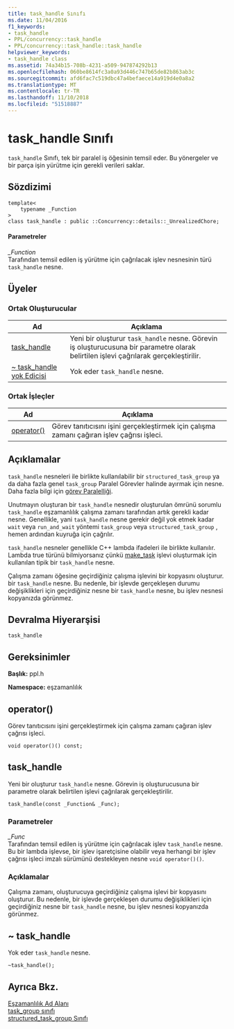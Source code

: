 ```yaml
---
title: task_handle Sınıfı
ms.date: 11/04/2016
f1_keywords:
- task_handle
- PPL/concurrency::task_handle
- PPL/concurrency::task_handle::task_handle
helpviewer_keywords:
- task_handle class
ms.assetid: 74a34b15-708b-4231-a509-947874292b13
ms.openlocfilehash: 060be8614fc3a0a93d446c747b65de82b863ab3c
ms.sourcegitcommit: afd6fac7c519dbc47a4befaece14a919d4e0a8a2
ms.translationtype: MT
ms.contentlocale: tr-TR
ms.lasthandoff: 11/10/2018
ms.locfileid: "51518887"
---
```

# <a name="taskhandle-class"></a>task_handle Sınıfı

`task_handle` Sınıfı, tek bir paralel iş öğesinin temsil eder. Bu yönergeler ve bir parça işin yürütme için gerekli verileri saklar.

## <a name="syntax"></a>Sözdizimi

```
template<
    typename _Function
>
class task_handle : public ::Concurrency::details::_UnrealizedChore;
```

#### <a name="parameters"></a>Parametreler

*_Function*<br/>
Tarafından temsil edilen iş yürütme için çağrılacak işlev nesnesinin türü `task_handle` nesne.

## <a name="members"></a>Üyeler

### <a name="public-constructors"></a>Ortak Oluşturucular

|Ad|Açıklama|
|----------|-----------------|
|[task_handle](#ctor)|Yeni bir oluşturur `task_handle` nesne. Görevin iş oluşturucusuna bir parametre olarak belirtilen işlevi çağrılarak gerçekleştirilir.|
|[~ task_handle yok Edicisi](#dtor)|Yok eder `task_handle` nesne.|

### <a name="public-operators"></a>Ortak İşleçler

|Ad|Açıklama|
|----------|-----------------|
|[operator()](#task_handle__operator_call)|Görev tanıtıcısını işini gerçekleştirmek için çalışma zamanı çağıran işlev çağrısı işleci.|

## <a name="remarks"></a>Açıklamalar

`task_handle` nesneleri ile birlikte kullanılabilir bir `structured_task_group` ya da daha fazla genel `task_group` Paralel Görevler halinde ayırmak için nesne. Daha fazla bilgi için [görev Paralelliği](../../../parallel/concrt/task-parallelism-concurrency-runtime.md).

Unutmayın oluşturan bir `task_handle` nesnedir oluşturulan ömrünü sorumlu `task_handle` eşzamanlılık çalışma zamanı tarafından artık gerekli kadar nesne. Genellikle, yani `task_handle` nesne gerekir değil yok etmek kadar `wait` veya `run_and_wait` yöntemi `task_group` veya `structured_task_group` , hemen ardından kuyruğa için çağrılır.

`task_handle` nesneler genellikle C++ lambda ifadeleri ile birlikte kullanılır. Lambda true türünü bilmiyorsanız çünkü [make_task](concurrency-namespace-functions.md#make_task) işlevi oluşturmak için kullanılan tipik bir `task_handle` nesne.

Çalışma zamanı öğesine geçirdiğiniz çalışma işlevini bir kopyasını oluşturur. bir `task_handle` nesne. Bu nedenle, bir işlevde gerçekleşen durumu değişiklikleri için geçirdiğiniz nesne bir `task_handle` nesne, bu işlev nesnesi kopyanızda görünmez.

## <a name="inheritance-hierarchy"></a>Devralma Hiyerarşisi

`task_handle`

## <a name="requirements"></a>Gereksinimler

**Başlık:** ppl.h

**Namespace:** eşzamanlılık

##  <a name="task_handle__operator_call"></a> operator()

Görev tanıtıcısını işini gerçekleştirmek için çalışma zamanı çağıran işlev çağrısı işleci.

```
void operator()() const;
```

##  <a name="task_handle__ctor"></a> task_handle

Yeni bir oluşturur `task_handle` nesne. Görevin iş oluşturucusuna bir parametre olarak belirtilen işlevi çağrılarak gerçekleştirilir.

```
task_handle(const _Function& _Func);
```

### <a name="parameters"></a>Parametreler

*_Func*<br/>
Tarafından temsil edilen iş yürütme için çağrılacak işlev `task_handle` nesne. Bu bir lambda işlevse, bir işlev işaretçisine olabilir veya herhangi bir işlev çağrısı işleci imzalı sürümünü destekleyen nesne `void operator()()`.

### <a name="remarks"></a>Açıklamalar

Çalışma zamanı, oluşturucuya geçirdiğiniz çalışma işlevi bir kopyasını oluşturur. Bu nedenle, bir işlevde gerçekleşen durumu değişiklikleri için geçirdiğiniz nesne bir `task_handle` nesne, bu işlev nesnesi kopyanızda görünmez.

##  <a name="dtor"></a> ~ task_handle

Yok eder `task_handle` nesne.

```
~task_handle();
```

## <a name="see-also"></a>Ayrıca Bkz.

[Eşzamanlılık Ad Alanı](concurrency-namespace.md)<br/>
[task_group sınıfı](task-group-class.md)<br/>
[structured_task_group Sınıfı](structured-task-group-class.md)
